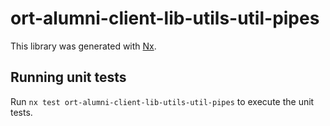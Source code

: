 # ort-alumni-client-lib-utils-util-pipes

This library was generated with [Nx](https://nx.dev).

## Running unit tests

Run `nx test ort-alumni-client-lib-utils-util-pipes` to execute the unit tests.
